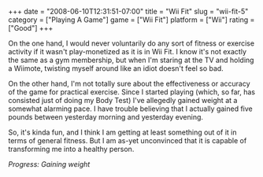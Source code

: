 +++
date = "2008-06-10T12:31:51-07:00"
title = "Wii Fit"
slug = "wii-fit-5"
category = ["Playing A Game"]
game = ["Wii Fit"]
platform = ["Wii"]
rating = ["Good"]
+++

On the one hand, I would never voluntarily do any sort of fitness or exercise activity if it wasn't play-monetized as it is in Wii Fit.  I know it's not exactly the same as a gym membership, but when I'm staring at the TV and holding a Wiimote, twisting myself around like an idiot doesn't feel so bad.

On the other hand, I'm not totally sure about the effectiveness or accuracy of the game for practical exercise.  Since I started playing (which, so far, has consisted just of doing my Body Test) I've allegedly gained weight at a somewhat alarming pace.  I have trouble believing that I actually gained five pounds between yesterday morning and yesterday evening.

So, it's kinda fun, and I think I am getting at least something out of it in terms of general fitness.  But I am as-yet unconvinced that it is capable of transforming me into a healthy person.

<i>Progress: Gaining weight</i>